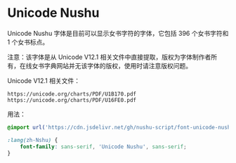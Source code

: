 # Unicode Nushu

Unicode Nushu 字体是目前可以显示女书字符的字体，它包括 396 个女书字符和 1 个女书标点。

注意：该字体是从 Unicode V12.1 相关文件中直接提取，版权为字体制作者所有，在线女书字典网站并无该字体的版权，使用时请注意版权问题。

Unicode V12.1 相关文件：

```
https://unicode.org/charts/PDF/U1B170.pdf
https://unicode.org/charts/PDF/U16FE0.pdf
```

用法：

```css
@import url('https://cdn.jsdelivr.net/gh/nushu-script/font-unicode-nushu@1.0.0/index.css');

:lang(zh-Nshu) {
    font-family: sans-serif, 'Unicode Nushu', sans-serif;
}
```
